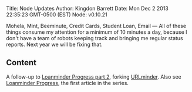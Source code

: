 Title: Node Updates
Author: Kingdon Barrett
Date: Mon Dec  2 2013 22:35:23 GMT-0500 (EST)
Node: v0.10.21

Mohela, Mint, Beeminute, Credit Cards, Student Loan, Email — All of these
things consume my attention for a minimum of 10 minutes a day, because I don't
have a team of robots keeping track and bringing me regular status reports.
Next year we will be fixing that.

## Content

A follow-up to [Loanminder Progress part 2][], forking [URLminder][].  Also see [Loanminder Progress][], the first article in the series.

[Loanminder Progress]: http://marty.nerdland.info/loanminder-progress
[Loanminder Progress part 2]: http://nerdland.info/loanminder-progress-part-two
[URLminder]: https://github.com/beeminder/urlminder

